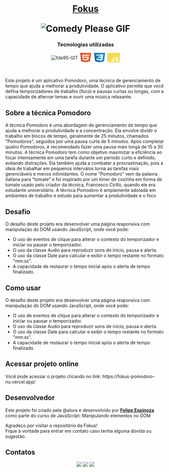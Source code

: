 <h1 align="center">
  <p align="center"> <a href="https://fokus-pomodoro-nu.vercel.app/">Fokus</a></p>
  <img width="600" src="https://media.giphy.com/media/r4nAHrTZdM0jp5rDF4/giphy.gif" alt="Comedy Please GIF "></a>
</h1>
<div style="display: inline_block">
   <div align="center">
   <h3>Tecnologias utilizadas</h3>
  <img align="center" alt="fde95-GIT" height="30" width="40" src="https://cdn.jsdelivr.net/gh/devicons/devicon/icons/git/git-original.svg">
  <img align="center" alt="fde95-HTML" height="30" width="40" src="https://raw.githubusercontent.com/devicons/devicon/master/icons/html5/html5-original.svg">
  <img align="center" alt="fde95-CSS" height="30" width="40" src="https://raw.githubusercontent.com/devicons/devicon/master/icons/css3/css3-original.svg">
  <img align="center" alt="fde95-Js" height="30" width="40" src="https://raw.githubusercontent.com/devicons/devicon/master/icons/javascript/javascript-plain.svg">
</div>
  <br/><br/>
  <p>
    Este projeto é um aplicativo Pomodoro, uma técnica de gerenciamento de tempo que ajuda a melhorar a produtividade. O aplicativo permite que você defina temporizadores de trabalho (foco) e pausas curtas ou longas, com a capacidade de alternar temas e ouvir uma música relaxante.
  </p>
  
  <h2>Sobre a técnica Pomodoro</h2>
  <p>
    A técnica Pomodoro é uma abordagem de gerenciamento de tempo que ajuda a melhorar a produtividade e a concentração. Ela envolve dividir o trabalho em blocos de tempo, geralmente de 25 minutos, chamados "Pomodoros", seguidos por uma pausa curta de 5 minutos. Após completar quatro Pomodoros, é recomendado fazer uma pausa mais longa de 15 a 30 minutos.
    A técnica Pomodoro tem como objetivo maximizar a eficiência ao focar intensamente em uma tarefa durante um período curto e definido, evitando distrações. Ela também ajuda a combater a procrastinação, pois a ideia de trabalhar em pequenos intervalos torna as tarefas mais gerenciáveis e menos intimidantes.
    O nome "Pomodoro" vem da palavra italiana para "tomate" e foi inspirado por um timer de cozinha em forma de tomate usado pelo criador da técnica, Francesco Cirillo, quando ele era estudante universitário. A técnica Pomodoro é amplamente adotada em ambientes de trabalho e estudo para aumentar a produtividade e o foco
  </p>
  <h2>Desafio</h2>
  <p>
  O desafio deste projeto era desenvolver uma página responsiva com manipulação do DOM usando JavaScript, onde você pode:
  <ul>
    <li>O uso de eventos de clique para alterar o contexto do temporizador e iniciar ou pausar o temporizador.</li>
    <li>O uso da classe Audio para reproduzir sons de início, pausa e alerta.</li>
    <li>O uso da classe Date para calcular e exibir o tempo restante no formato "mm:ss".</li>
    <li>A capacidade de restaurar o tempo inicial após o alerta de tempo finalizado.</li>
  </ul>
  </p>
  <h2>Como usar</h2>
  <p>
  O desafio deste projeto era desenvolver uma página responsiva com manipulação do DOM usando JavaScript, onde você pode:
  <ul>
    <li>O uso de eventos de clique para alterar o contexto do temporizador e iniciar ou pausar o temporizador.</li>
    <li>O uso da classe Audio para reproduzir sons de início, pausa e alerta.</li>
    <li>O uso da classe Date para calcular e exibir o tempo restante no formato "mm:ss".</li>
    <li>A capacidade de restaurar o tempo inicial após o alerta de tempo finalizado.</li>
  </ul>
  </p>
  <h2>Acessar projeto online</h2>
  <p>
    Você pode acessar o projeto clicando no link: https://fokus-pomodoro-nu.vercel.app/
  </p>
  <h2>Desenvolvedor</h2>
   <p>Este projeto foi criado pela @alura e desenvolvido por <a href="https://linktr.ee/fde95" target="_blank"><b>Felipe Espinoza</b></a> como parte do curso de JavaScript: Manipulando elementos no DOM</p>
   <p>Agradeço por visitar o repositório da Fokus! 
   <br>Fique à vontade para entrar em contato caso tenha alguma dúvida ou sugestão.</p>
 
  <h2>Contatos</h2>
  <div style="display: inline_block" align="center">
   <a href="https://instagram.com/fde.95" target="_blank"><img src="https://img.shields.io/badge/Instagram-E4405F?style=for-the-badge&logo=instagram&logoColor=white" target="_blank"></a>
   <a href = "mailto:fdespinoza95@gmail.com"><img src="https://img.shields.io/badge/Gmail-D14836?style=for-the-badge&logo=gmail&logoColor=white" target="_blank"></a>
   <a href="https://www.linkedin.com/in/fde95" target="_blank"><img src="https://img.shields.io/badge/LinkedIn-0077B5?style=for-the-badge&logo=linkedin&logoColor=white" target="_blank"></a> 
  </div>
  <br>
